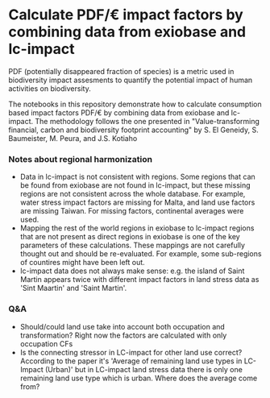# Calculate PDF/€ impact factors by combining data from exiobase and lc-impact
PDF (potentially disappeared fraction of species) is a metric used in biodiversity impact assesments to quantify the potential impact of human activities on biodiversity.

The notebooks in this repository demonstrate how to calculate consumption based impact factors PDF/€ by combining data from exiobase and lc-impact. The methodology follows the one presented in "Value-transforming financial, carbon and biodiversity footprint accounting" by S. El Geneidy, S. Baumeister, M. Peura, and J.S. Kotiaho

### Notes about regional harmonization
- Data in lc-impact is not consistent with regions. Some regions that can be found from exiobase are not found in lc-impact, but these missing regions are not consistent across the whole database. For example, water stress impact factors are missing for Malta, and land use factors are missing Taiwan. For missing factors, continental averages were used.
- Mapping the rest of the world regions in exiobase to lc-impact regions that are not present as direct regions in exiobase is one of the key parameters of these calculations. These mappings are not carefully thought out and should be re-evaluated. For example, some sub-regions of countires might have been left out.
- lc-impact data does not always make sense: e.g. the island of Saint Martin appears twice with different impact factors in land stress data as 'Sint Maartin' and 'Saint Martin'.

### Q&A
- Should/could land use take into account both occupation and transformation? Right now the factors are calculated with only occupation CFs
- Is the connecting stressor in LC-impact for other land use correct? According to the paper it's 'Average of remaining land use types in LC-Impact (Urban)' but in LC-impact land stress data there is only one remaining land use type which is urban. Where does the average come from?
